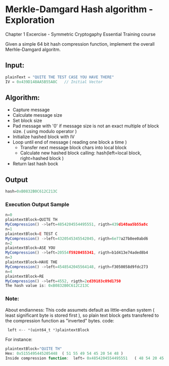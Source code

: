 # Merkle-Damgard Hash algorithm - Exploration

Chapter 1 Excercise - Symmetric Cryptogaphy Essential Training course

Given a simple 64 bit hash compression function, implement the overall Merhle-Damgard algoritm.

## Input:
```js
plainText = "QUITE THE TEST CASE YOU HAVE THERE"
IV = 0x439D148AA5B55A8C   // Initial Vector
```

## Algorithm:
- Capture message
- Calculate message size
- Set block size
- Pad message with '0' if message size is not an exact multiple of block size.  ( using modulo operator )
- Initialize hashed block with IV
- Loop until end of message ( reading one block a time )
  -	Transfer next message block chars into local block
  -	Calculate new hashed block calling:  hash(left=local block, right=hashed block )
- Return last hash bock

## Output
```js
hash=0xB0832B0C612C213C
```

### Execution Output Sample
```js
n=0
plaintextBlock=QUITE TH
MyCompression() ->left=4854204554495551, rigth=439d148aa5b55a8c
n=1
plaintextBlock=E TEST C
MyCompression() ->left=4320545345542045, rigth=6e77a27b8ee0abd6
n=2
plaintextBlock=ASE YOU 
MyCompression() ->left=20554f5920455341, rigth=b1d413e74aded8b4
n=3
plaintextBlock=HAVE THE
MyCompression() ->left=4548542045564148, rigth=f3050058d9fdc273
n=4
plaintextBlock=RE
MyCompression() ->left=4552, rigth=2cd39183c09d1750
The hash value is: 0xB0832B0C612C213C
```

### Note: 
About endianness:
This code assumets default as little-endian system ( least significant byte is stored first ),
so plain text block gets transfered to the compression function as "inverted" bytes. 
code:
```js
 left <-- *(uint64_t *)plaintextBlock
```
For instance:
```js
plaintextBlock="QUITE TH"
Hex: 0x5155495445205448  ( 51 55 49 54 45 20 54 48 )
Inside compression function:  left= 0x4854204554495551   ( 48 54 20 45 54 49 55 51 )
```
